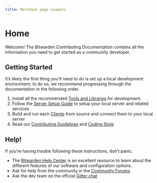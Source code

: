 ```yaml
---
title: Markdown page example
---
```


# Home

Welcome! The Bitwarden Contributing Documentation contains all the information you need to get
started as a community developer.

## Getting Started

It’s likely the first thing you’ll need to do is set up a local development environment; to do so,
we recommend progressing through the documentation in the following order.

1. Install all the recommended [Tools and Libraries](./tools/index.md) for development.
2. Follow the [Server Setup Guide](./server/guide.mdx) to setup your local server and related
   services
3. Build and run each [Clients](./clients/index.md) from source and connect them to your local
   server
4. Read our [Contributing Guidelines](./contributing.md) and [Coding Style](./code-style/index.md)

## Help!

If you’re having trouble following these instructions, don’t panic.

- The [Bitwarden Help Center](https://bitwarden.com/help/) is an excellent resource to learn about
  the different features of our software and configuration options.
- Ask for help from the community in the [Community Forums](https://community.bitwarden.com)
- Ask the dev team on the official [Gitter chat](https://gitter.im/bitwarden/Lobby)
